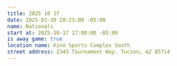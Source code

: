 ```yaml
---
title: 2025 10 17
date: 2025-03-30 20:23:00 -05:00
name: Nationals
start at: 2025-10-17 17:00:00 -05:00
is away game: true
location name: Kino Sports Complex South
street address: 2343 Tournament Way. Tucson, AZ 85714
---
```


